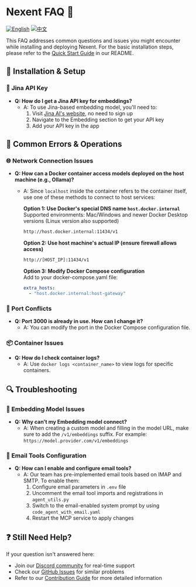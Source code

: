 # Nexent FAQ 🤔

[![English](https://img.shields.io/badge/English-FAQ-blue)](FAQ.md)
[![中文](https://img.shields.io/badge/中文-FAQ-green)](FAQ_CN.md)

This FAQ addresses common questions and issues you might encounter while installing and deploying Nexent. For the basic installation steps, please refer to the [Quick Start Guide](../README.md#-have-a-try-first) in our README.

## 🚀 Installation & Setup

### 🔑 Jina API Key
- **Q: How do I get a Jina API key for embeddings?**
  - A: To use Jina-based embedding model, you'll need to:
    1. Visit [Jina AI's website](https://jina.ai/), no need to sign up
    2. Navigate to the Embedding section to get your API key
    3. Add your API key in the app

## 🚫 Common Errors & Operations

### 🌐 Network Connection Issues
- **Q: How can a Docker container access models deployed on the host machine (e.g., Ollama)?**
  - A: Since `localhost` inside the container refers to the container itself, use one of these methods to connect to host services:

    **Option 1: Use Docker's special DNS name `host.docker.internal`**  
    Supported environments: Mac/Windows and newer Docker Desktop versions (Linux version also supported)  
    ```bash
    http://host.docker.internal:11434/v1
    ```

    **Option 2: Use host machine's actual IP (ensure firewall allows access)**
    ```bash
    http://[HOST_IP]:11434/v1
    ```

    **Option 3: Modify Docker Compose configuration**  
    Add to your docker-compose.yaml file:
    ```yaml
    extra_hosts:
      - "host.docker.internal:host-gateway"
    ```

### 🔌 Port Conflicts
- **Q: Port 3000 is already in use. How can I change it?**
  - A: You can modify the port in the Docker Compose configuration file.

### 📦 Container Issues
- **Q: How do I check container logs?**
  - A: Use `docker logs <container_name>` to view logs for specific containers.

## 🔍 Troubleshooting

### 🔢 Embedding Model Issues

- **Q: Why can't my Embedding model connect?**
  - A: When creating a custom model and filling in the model URL, make sure to add the `/v1/embeddings` suffix. For example: `https://model.provider.com/v1/embeddings`

### 📧 Email Tools Configuration
- **Q: How can I enable and configure email tools?**
  - A: Our team has pre-implemented email tools based on IMAP and SMTP. To enable them:
    1. Configure email parameters in `.env` file
    2. Uncomment the email tool imports and registrations in `agent_utils.py`
    3. Switch to the email-enabled system prompt by using `code_agent_with_email.yaml`
    4. Restart the MCP service to apply changes

## ❓ Still Need Help?

If your question isn't answered here:
- Join our [Discord community](https://discord.gg/tb5H3S3wyv) for real-time support
- Check our [GitHub Issues](https://github.com/ModelEngine-Group/nexent/issues) for similar problems
- Refer to our [Contribution Guide](CONTRIBUTING.md) for more detailed information
